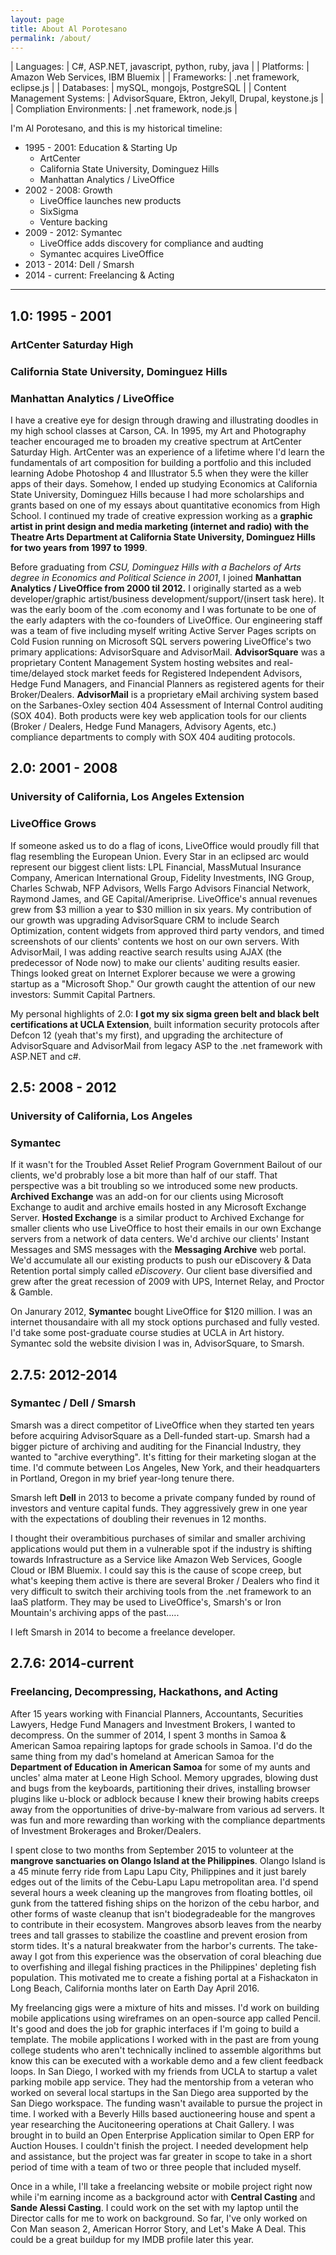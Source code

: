 ```yaml
---
layout: page
title: About Al Porotesano
permalink: /about/
---
```


| Languages: | C#, ASP.NET, javascript, python, ruby, java  |
| Platforms: | Amazon Web Services, IBM Bluemix |
| Frameworks: | .net framework, eclipse.js |
| Databases: | mySQL, mongojs, PostgreSQL  |
| Content Management Systems: | AdvisorSquare, Ektron, Jekyll, Drupal, keystone.js |
| Compliation Environments: | .net framework, node.js |

I'm Al Porotesano, and this is my historical timeline:

- 1995 - 2001: Education & Starting Up
	- ArtCenter
	- California State University, Dominguez Hills
	- Manhattan Analytics / LiveOffice
- 2002 - 2008: Growth
	- LiveOffice launches new products
	- SixSigma
	- Venture backing
- 2009 - 2012: Symantec
	- LiveOffice adds discovery for compliance and audting
	- Symantec acquires LiveOffice
- 2013 - 2014: Dell / Smarsh
- 2014 - current: Freelancing & Acting

------

## 1.0: 1995 - 2001 ##

### ArtCenter Saturday High ###

### California State University, Dominguez Hills ###

### Manhattan Analytics / LiveOffice ###

I have a creative eye for design through drawing and illustrating doodles in my high school classes at Carson, CA. In 1995, my Art and Photography teacher encouraged me to broaden my creative spectrum at ArtCenter Saturday High. ArtCenter was an experience of a lifetime where I'd learn the fundamentals of art composition for building a portfolio and this included learning Adobe Photoshop 4 and Illustrator 5.5 when they were the killer apps of their days. Somehow, I ended up studying Economics at California State University, Dominguez Hills because I had more scholarships and grants based on one of my essays about quantitative economics from High School. I continued my trade of creative expression working as a **graphic artist in print design and media marketing (internet and radio) with the Theatre Arts Department at California State University, Dominguez Hills for two years from 1997 to 1999**.

Before graduating from *CSU, Dominguez Hills with a Bachelors of Arts degree in Economics and Political Science in 2001*, I joined **Manhattan Analytics / LiveOffice from 2000 til 2012.** I originally started as a web developer/graphic artist/business development/support/(insert task here). It was the early boom of the .com economy and I was fortunate to be one of the early adapters with the co-founders of LiveOffice. Our engineering staff was a team of five including myself writing Active Server Pages scripts on Cold Fusion running on Microsoft SQL servers powering LiveOffice's two primary applications: AdvisorSquare and AdvisorMail. **AdvisorSquare** was a proprietary Content Management System hosting websites and real-time/delayed stock market feeds for Registered Independent Advisors, Hedge Fund Managers, and Financial Planners as registered agents for their Broker/Dealers. **AdvisorMail** is a proprietary eMail archiving system based on the Sarbanes-Oxley section 404 Assessment of Internal Control auditing (SOX 404). Both products were key web application tools for our clients (Broker / Dealers, Hedge Fund Managers, Advisory Agents, etc.) compliance departments to comply with SOX 404 auditing protocols.

## 2.0: 2001 - 2008 ##

### University of California, Los Angeles Extension ###

### LiveOffice Grows ###

If someone asked us to do a flag of icons, LiveOffice would proudly fill that flag resembling the European Union. Every Star in an eclipsed arc would represent our biggest client lists: LPL Financial, MassMutual Insurance Company, American International Group, Fidelity Investments, ING Group, Charles Schwab, NFP Advisors, Wells Fargo Advisors Financial Network, Raymond James, and GE Capital/Ameriprise. LiveOffice's annual revenues grew from $3 million a year to $30 million in six years. My contribution of our growth was upgrading AdvisorSquare CRM to include Search Optimization, content widgets from approved third party vendors, and timed screenshots of our clients' contents we host on our own servers. With AdvisorMail, I was adding reactive search results using AJAX (the predecessor of Node now) to make our clients' auditing results easier. Things looked great on Internet Explorer because we were a growing startup as a "Microsoft Shop." Our growth caught the attention of our new investors: Summit Capital Partners.

My personal highlights of 2.0: **I got my six sigma green belt and black belt certifications at UCLA Extension**, built information security protocols after Defcon 12 (yeah that's my first), and upgrading the architecture of AdvisorSquare and AdvisorMail from legacy ASP to the .net framework with ASP.NET and c#.

## 2.5: 2008 - 2012 ##

### University of California, Los Angeles ###

### Symantec ###

If it wasn't for the Troubled Asset Relief Program Government Bailout of our clients, we'd probrably lose a bit more than half of our staff. That perspective was a bit troubling so we introduced some new products. **Archived Exchange** was an add-on for our clients using Microsoft Exchange to audit and archive emails hosted in any Microsoft Exchange Server. **Hosted Exchange** is a similar product to Archived Exchange for smaller clients who use LiveOffice to host their emails in our own Exchange servers from a network of data centers. We'd archive our clients' Instant Messages and SMS messages with the **Messaging Archive** web portal. We'd accumulate all our existing products to push our eDiscovery & Data Retention portal simply called *eDiscovery*. Our client base diversified and grew after the great recession of 2009 with UPS, Internet Relay, and Proctor & Gamble.

On Janurary 2012, **Symantec** bought LiveOffice for $120 million. I was an internet thousandaire with all my stock options purchased and fully vested. I'd take some post-graduate course studies at UCLA in Art history. Symantec sold the website division I was in, AdvisorSquare, to Smarsh.

## 2.7.5: 2012-2014 ##

### Symantec / Dell / Smarsh ###

Smarsh was a direct competitor of LiveOffice when they started ten years before acquiring AdvisorSquare as a Dell-funded start-up. Smarsh had a bigger picture of archiving and auditing for the Financial Industry, they wanted to "archive everything". It's fitting for their marketing slogan at the time. I'd commute between Los Angeles, New York, and their headquarters in Portland, Oregon in my brief year-long tenure there.

Smarsh left **Dell** in 2013 to become a private company funded by round of investors and venture capital funds. They aggressively grew in one year with the expectations of doubling their revenues in 12 months.

I thought their overambitious purchases of similar and smaller archiving applications would put them in a vulnerable spot if the industry is shifting towards Infrastructure as a Service like Amazon Web Services, Google Cloud or IBM Bluemix. I could say this is the cause of scope creep, but what's keeping them active is there are several Broker / Dealers who find it very difficult to switch their archiving tools from the .net framework to an IaaS platform. They may be used to LiveOffice's, Smarsh's or Iron Mountain's archiving apps of the past.....

I left Smarsh in 2014 to become a freelance developer. 

## 2.7.6: 2014-current ##

### Freelancing, Decompressing, Hackathons, and Acting ###

After 15 years working with Financial Planners, Accountants, Securities Lawyers, Hedge Fund Managers and Investment Brokers, I wanted to decompress. On the summer of 2014, I spent 3 months in Samoa & American Samoa repairing laptops for grade schools in Samoa. I'd do the same thing from my dad's homeland at American Samoa for the **Department of Education in American Samoa** for some of my aunts and uncles' alma mater at Leone High School. Memory upgrades, blowing dust and bugs from the keyboards, partitioning their drives, installing browser plugins like u-block or adblock because I knew their browing habits creeps away from the opportunities of drive-by-malware from various ad servers. It was fun and more rewarding than working with the compliance departments of Investment Brokerages and Broker/Dealers.

I spent close to two months from September 2015 to volunteer at the **mangrove sanctuaries on Olango Island at the Philippines**. Olango Island is a 45 minute ferry ride from Lapu Lapu City, Philippines and it just barely edges out of the limits of the Cebu-Lapu Lapu metropolitan area. I'd spend several hours a week cleaning up the mangroves from floating bottles, oil gunk from the tattered fishing ships on the horizon of the cebu harbor, and other forms of waste cleanup that isn't biodegradeable for the mangroves to contribute in their ecosystem. Mangroves absorb leaves from the nearby trees and tall grasses to stabilize the coastline and prevent erosion from storm tides. It's a natural breakwater from the harbor's currents. The take-away I got from this experience was the observation of coral bleaching due to overfishing and illegal fishing practices in the Philippines' depleting fish population. This motivated me to create a fishing portal at a Fishackaton in Long Beach, California months later on Earth Day April 2016.

My freelancing gigs were a mixture of hits and misses. I'd work on building mobile applications using wireframes on an open-source app called Pencil. It's good and does the job for graphic interfaces if I'm going to build a template. The mobile applications I worked with in the past are from young college students who aren't technically inclined to assemble algorithms but know this can be executed with a workable demo and a few client feedback loops. In San Diego, I worked with my friends from UCLA to startup a valet parking mobile app service. They had the mentorship from a veteran who worked on several local startups in the San Diego area supported by the San Diego workspace. The funding wasn't available to pursue the project in time. I worked with a Beverly Hills based auctioneering house and spent a year researching the Aucitoneering operations at Chait Gallery. I was brought in to build an Open Enterprise Application similar to Open ERP for Auction Houses. I couldn't finish the project. I needed development help and assistance, but the project was far greater in scope to take in a short period of time with a team of two or three people that included myself.

Once in a while, I'll take a freelancing website or mobile project right now while i'm earning income as a background actor with **Central Casting** and **Sande Alessi Casting**. I could work on the set with my laptop until the Director calls for me to work on background. So far, I've only worked on Con Man season 2, American Horror Story, and Let's Make A Deal. This could be a great buildup for my IMDB profile later this year.
